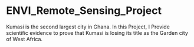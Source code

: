 # ENVI_Remote_Sensing_Project
Kumasi is the second largest city in Ghana. In this Project, I Provide scientific evidence to prove that Kumasi is losing its title as the Garden city of West Africa.
